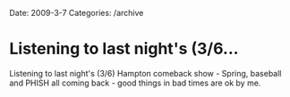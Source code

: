 Date: 2009-3-7
Categories: /archive

# Listening to last night's (3/6...

Listening to last night's (3/6) Hampton comeback show - Spring, baseball and PHISH all coming back - good things in bad times are ok by me.
